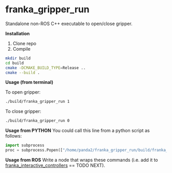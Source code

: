 # franka_gripper_run
Standalone non-ROS C++ executable to open/close gripper.


**Installation**

1. Clone repo
2. Compile
```bash
mkdir build
cd build
cmake -DCMAKE_BUILD_TYPE=Release ..
cmake --build .
```

**Usage (from terminal)** 

To open gripper:

```bash
./build/franka_gripper_run 1
```

To close gripper:

```bash
./build/franka_gripper_run 0
```

**Usage from PYTHON**
You could call this line from a python script as follows:

```python
import subprocess 
proc = subprocess.Popen(["/home/panda2/franka_gripper_run/build/franka_gripper_run", "1"])
```

**Usage from ROS**
Write a node that wraps these commands (i.e. add it to [franka_interactive_controllers](https://github.com/nbfigueroa/franka_interactive_controllers) == TODO NEXT). 
